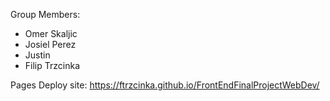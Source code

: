 Group Members:
- Omer Skaljic
- Josiel Perez
- Justin
- Filip Trzcinka

Pages Deploy site: https://ftrzcinka.github.io/FrontEndFinalProjectWebDev/
